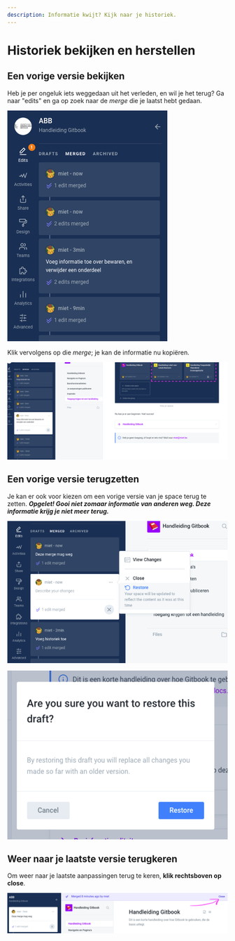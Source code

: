```yaml
---
description: Informatie kwijt? Kijk naar je historiek.
---
```


# Historiek bekijken en herstellen

## Een vorige versie bekijken

Heb je per ongeluk iets weggedaan uit het verleden, en wil je het terug? Ga naar "edits" en ga op zoek naar de _merge_ die je laatst hebt gedaan.

![Bekijk de historiek in &quot;Edits&quot;](../.gitbook/assets/screenshot-2021-03-05-at-14.24.48.png)

Klik vervolgens op die _merge_; je kan de informatie nu kopiëren.

![](../.gitbook/assets/screenshot-2021-03-05-at-14.26.45.png)

## Een vorige versie terugzetten

Je kan er ook voor kiezen om een vorige versie van je space terug te zetten. _**Opgelet! Gooi niet zomaar informatie van anderen weg. Deze informatie krijg je niet meer terug.**_

![Herstel een vorige versie](../.gitbook/assets/screenshot-2021-03-05-at-14.29.06.png)

![Wees er zeker van dat je niets waardevol weggooit!](../.gitbook/assets/screenshot-2021-03-05-at-14.29.10.png)

## Weer naar je laatste versie terugkeren

Om weer naar je laatste aanpassingen terug te keren, **klik rechtsboven op close**.

![](../.gitbook/assets/screenshot-2021-03-05-at-14.37.03.png)

